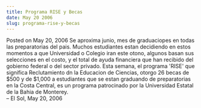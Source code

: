 ```yaml
---
title: Programa RISE y Becas
date: May 20 2006
slug: programa-rise-y-becas
---
```


 



<span class="date">Posted on May 20, 2006    </span>
Se aproxima junio, mes de graduaciopes en todas las preparatorias
del pais. Muchos estudiantes estan decidiendo en estos momentos a
que Universidad o Colegio iran este otono, algunos basan sus
selecciones en el costo, y el total de ayuda financiera que han
recibido del gobierno federal o del sector privado. Esta semana, el
programa &apos;RISE&apos; que significa Reclutamiento dn la Educacion de
Ciencias, otorgo 26 becas de $500 y de $1,000 a estudiantes que se
estan graduando de preparatorias en la Costa Central, es un
programa patrocinado por la Universidad Estatal de la Bahia de
Monterey.<br>
&#x2013; El Sol, May 20, 2006<br/></br>




```
